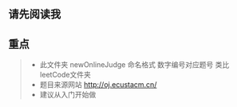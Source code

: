 ## 请先阅读我
## 重点
> - 此文件夹 newOnlineJudge 命名格式 数字编号对应题号 类比 leetCode文件夹
> - 题目来源网站 http://oj.ecustacm.cn/
> - 建议从入门开始做
